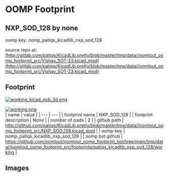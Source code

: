 # OOMP Footprint  
## NXP_SOD_128  by none  
  
oomp key: oomp_patiqs_kicadlib_nxp_sod_128  
  
source repo at: [http://gitlab.com/patiqs/KicadLib.pretty/blob/master/tmp/data//oomlout_oomp_footprint_src/Vishay_SOT-23.kicad_mod](http://gitlab.com/patiqs/KicadLib.pretty/blob/master/tmp/data//oomlout_oomp_footprint_src/Vishay_SOT-23.kicad_mod)  
## Footprint  
  
[![working_kicad_pcb_3d.png](working_kicad_pcb_3d_600.png)](working_kicad_pcb_3d.png)  
  
[![working.png](working_600.png)](working.png)  
| name | value | 
| --- | --- | 
| footprint name | NXP_SOD_128 | 
| footprint description | None | 
| number of pads | 2 | 
| github path | http://github.com/patiqs/KicadLib.pretty/blob/master/tmp/data//oomlout_oomp_footprint_src/NXP_SOD_128.kicad_mod | 
| oomp key | oomp_patiqs_kicadlib_nxp_sod_128 | 
| oomp bot github | https://github.com/oomlout/oomlout_oomp_footprint_bot/tree/main/tmp/data//oomlout_oomp_footprint_src/footprints/patiqs_kicadlib_nxp_sod_128/working | 
## Images  
